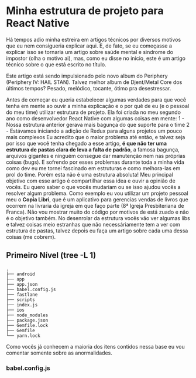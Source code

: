 # Minha estrutura de projeto para React Native

  Há tempos adio minha estreira em artigos técnicos por diversos motivos que eu nem consigueria explicar aqui. E, de fato, se eu começasse a explicar isso se tornaria um artigo sobre saúde mental e sindrome do impostor (olha o motivo ai), mas, como eu disse no inicio, este é um artigo técnico sobre o que está escrito no título.

  Este artigo está sendo impulsionado pelo novo album do Periphery (Periphery IV: HAIL STAN). Talvez melhor album de Djent/Metal Core dos últimos tempos? Pesado, melódico, tocante, ótimo pra desestressar. 

  Antes de começar eu queria estabelecer algumas verdades para que você tenha em mente ao ouvir a minha explicação e o por quê de eu (e o pessoal do meu time) utilizar estrutura de projeto. Ela foi criada no meu segundo ano como desenvolvedor React Native com algumas coisas em mente:
  1 - Nossa estrutura anterior gerava mais bagunça do que suporte para o time
  2 - Estávamos iniciando a adição de Redux para alguns projetos um pouco mais complexos
  Eu acredito que o maior problema até então, e talvez seja por isso que você tenha chegado a esse artigo, **é que não ter uma estrutura de pastas clara de leva a falta de padrão**, a famosa bagunça, arquivos gigantes e ninguém consegue dar manutenção nem nas próprias coisas (bugs). E sofrendo por esses problemas durante toda a minha vida como dev eu me tornei fascinado em estruturas e como melhora-las em prol do time. Porém esta não é uma estrutura absoluta! Meu principal objetivo com esse artigo é compartilhar essa idea e ouvir a opinião de vocês. Eu quero saber o que vocês mudariam ou se isso ajudou vocês a resolver algum problema.
  Como exemplo eu vou utilizar um projeto pessoal meu o **Copia Libri**, que é um aplicativo para gerencias vendas de livros que ocorrem na livraria da igreja em que faço parte (8ª Igreja Presbiteriana de Franca). Não vou mostrar muito do código por motivos de está zuado e não é o objetivo também. No desenrolar da estrutura vocês vão ver algumas libs e talvez coisas meio estranhas que não necessáriamente tem a ver com estrutura de pastas, talvez depois eu faça um artigo sobre cada uma dessa coisas (me cobrem). 

## Primeiro Nível (tree -L 1)
```
.
├── android
├── app
├── app.json
├── babel.config.js
├── fastlane
├── scripts
├── index.js
├── ios
├── node_modules
├── package.json
├── Gemfile.lock 
├── Gemfile
└── yarn.lock
```

Como vocês já conhecem a maioria dos itens contidos nessa base eu vou comentar somente sobre as anormalidades.

### babel.config.js
